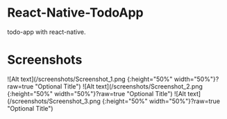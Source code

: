 # React-Native-TodoApp
todo-app with react-native.
# Screenshots
![Alt text](/screenshots/Screenshot_1.png {:height="50%" width="50%"}?raw=true "Optional Title")
![Alt text](/screenshots/Screenshot_2.png {:height="50%" width="50%"}?raw=true "Optional Title")
![Alt text](/screenshots/Screenshot_3.png {:height="50%" width="50%"}?raw=true "Optional Title")

